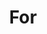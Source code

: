 ---
pid: fs310
title: For
location_transcription: City Hall Courtyard
coordinates: "[-75.163106090989, 39.953032731923]"
zipcode: '19143'
gen_neighborhood: West Philadelphia
neighborhood: University City
outside_phl: 
age: '32'
age_range: 30-39
instagram: 
image_file_name: fs_310.jpg
proposal_transcription: |-
  -Four hands pointing together, and four more hands grabbing and reaching towards each other. Four benches underneath form a circle.
  -Symbolizes the individual contributions towards a collective vision of a city, and commitment to understanding, discussio
topic: Unity
topic_summary: 0, 0
type: Sculpture Statue,Bench
keywords_other: 
credit: Pearl + Clay Lloyd
image_labels: |-
  -Aerial View
  -Street View
  -8 ft
twitter: 
facebook: 
permalink: "/monuments/fs310/"
layout: item-page
---